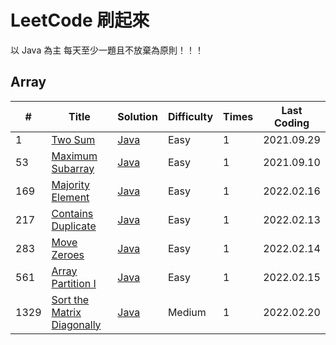 # LeetCode 刷起來
以 Java 為主
每天至少一題且不放棄為原則！！！
## Array
| #    | Title | Solution | Difficulty | Times | Last Coding |
| ---- | ----- | -------- | ---------- | ----- | ----------- |
| 1 | [Two Sum](https://leetcode.com/problems/two-sum/) | [Java](https://github.com/kir4che/LeetCode/blob/main/src/Array/TwoSum.java) | Easy | 1 | 2021.09.29 |
| 53 | [Maximum Subarray](https://leetcode.com/problems/maximum-subarray/) | [Java](https://github.com/kir4che/LeetCode/blob/main/src/Array/MaximumSubarray.java) | Easy | 1 | 2021.09.10 |
| 169 | [Majority Element](https://leetcode.com/problems/majority-element/) | [Java](https://github.com/kir4che/LeetCode/blob/main/src/Array/MajorityElement.java) | Easy | 1 | 2022.02.16 |
| 217 | [Contains Duplicate](https://leetcode.com/problems/contains-duplicate/) | [Java](https://github.com/kir4che/LeetCode/blob/main/src/Array/ContainsDuplicate.java) | Easy | 1 | 2022.02.13 |
| 283 | [Move Zeroes](https://leetcode.com/problems/move-zeroes/) | [Java](https://github.com/kir4che/LeetCode/blob/main/src/Array/MoveZeroes.java) | Easy | 1 | 2022.02.14 |
| 561 | [Array Partition I](https://leetcode.com/problems/array-partition-i/) | [Java](https://github.com/kir4che/LeetCode/blob/main/src/Array/ArrayPartitionI.java) | Easy | 1 | 2022.02.15 |
| 1329 | [Sort the Matrix Diagonally](https://leetcode.com/problems/sort-the-matrix-diagonally/) | [Java](https://github.com/kir4che/LeetCode/blob/main/src/Array/SortTheMatrixDiagonally.java) | Medium | 1 | 2022.02.20 |

